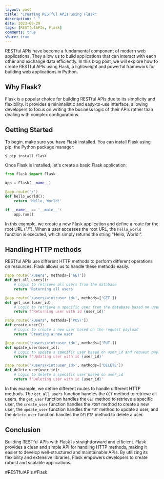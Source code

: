 ```yaml
---
layout: post
title: "Creating RESTful APIs using Flask"
description: " "
date: 2023-09-29
tags: [RESTfulAPIs, Flask]
comments: true
share: true
---
```


RESTful APIs have become a fundamental component of modern web applications. They allow us to build applications that can interact with each other and exchange data efficiently. In this blog post, we will explore how to create RESTful APIs using Flask, a lightweight and powerful framework for building web applications in Python.

## Why Flask?

Flask is a popular choice for building RESTful APIs due to its simplicity and flexibility. It provides a minimalistic and easy-to-use interface, allowing developers to focus on writing the business logic of their APIs rather than dealing with complex configurations.

## Getting Started

To begin, make sure you have Flask installed. You can install Flask using pip, the Python package manager:

```
$ pip install flask
```

Once Flask is installed, let's create a basic Flask application:

```python
from flask import Flask
  
app = Flask(__name__)

@app.route('/')
def hello_world():
    return 'Hello, World!'

if __name__ == '__main__':
    app.run()
```

In this example, we create a new Flask application and define a route for the root URL ("/"). When a user accesses the root URL, the `hello_world` function is executed, which simply returns the string "Hello, World!".

## Handling HTTP methods

RESTful APIs use different HTTP methods to perform different operations on resources. Flask allows us to handle these methods easily.

```python
@app.route('/users', methods=['GET'])
def get_all_users():
    # Logic to retrieve all users from the database
    return 'Returning all users'

@app.route('/users/<int:user_id>', methods=['GET'])
def get_user(user_id):
    # Logic to retrieve a specific user from the database based on user_id
    return f'Returning user with id {user_id}'

@app.route('/users', methods=['POST'])
def create_user():
    # Logic to create a new user based on the request payload
    return 'Creating a new user'

@app.route('/users/<int:user_id>', methods=['PUT'])
def update_user(user_id):
    # Logic to update a specific user based on user_id and request payload
    return f'Updating user with id {user_id}'

@app.route('/users/<int:user_id>', methods=['DELETE'])
def delete_user(user_id):
    # Logic to delete a specific user based on user_id
    return f'Deleting user with id {user_id}'
```

In this example, we define different routes to handle different HTTP methods. The `get_all_users` function handles the `GET` method to retrieve all users, the `get_user` function handles the `GET` method to retrieve a specific user, the `create_user` function handles the `POST` method to create a new user, the `update_user` function handles the `PUT` method to update a user, and the `delete_user` function handles the `DELETE` method to delete a user.

## Conclusion

Building RESTful APIs with Flask is straightforward and efficient. Flask provides a clean and simple API for handling HTTP methods, making it easier to develop well-structured and maintainable APIs. By utilizing its flexibility and extensive libraries, Flask empowers developers to create robust and scalable applications.

#RESTfulAPIs #Flask